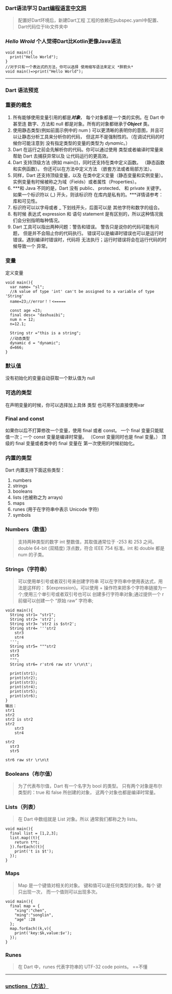 ### Dart语法学习 [Dart编程语言中文网](http://dart.goodev.org/)
> 配置好Dart环境后，新建Dart工程 工程的依赖在pubspec.yaml中配置、Dart代码位于lib文件夹中
### *Hello Wrold* 个人觉得Dart比Kotlin更像Java语法
```
void main(){
  print("Hello World");
}
//对于只有一个表达式的方法，你可以选择 使用缩写语法来定义 *胖箭头*
void main()=>print("Hello World");
```
---
### Dart 语法预览
### 重要的概念
1. 所有能够使用变量引用的都是***对象***， 每个对象都是一个类的实例。在 Dart 中 甚至连 数字、方法和 null 都是对象。所有的对象都继承于***Object*** 类。
2. 使用静态类型(例如前面示例中的 num ) 可以更清晰的表明你的意图，并且可以让静态分析工具来分析你的代码， 但这并不是强制性的。（在调试代码的时候你可能注意到 没有指定类型的变量的类型为 *dynamic*。）
3. Dart 在运行之前会先解析你的代码。你可以通过使用 类型或者编译时常量来帮助 Dart 去捕获异常以及 让代码运行的更高效。
4. Dart 支持顶级方法 (例如 main())，同时还支持在类中定义函数。 （静态函数和实例函数）。 你还可以在方法中定义方法 （嵌套方法或者局部方法）。
5. 同样，Dart 还支持顶级变量，以及 在类中定义变量（静态变量和实例变量）。 实例变量有时候被称之为域（Fields）或者属性（Properties）。
6. ***和 Java 不同的是，Dart 没有 public、 protected、 和 private 关键字。如果一个标识符以 (_) 开头，则该标识符 在库内是私有的。***详情请参考： 库和可见性。
7. 标识符可以以字母或者 _ 下划线开头，后面可以是 其他字符和数字的组合。
8. 有时候 表达式 expression 和 语句 statement 是有区别的，所以这种情况我们会分别指明每种情况。
9. Dart 工具可以指出两种问题：警告和错误。 警告只是说你的代码可能有问题， 但是并不会阻止你的代码执行。 错误可以是编译时错误也可以是运行时错误。遇到编译时错误时，代码将 无法执行；运行时错误将会在运行代码的时候导致一个 异常。
### 变量
定义变量
```
void main(){
  var name= "sl";
  //A value of type 'int' can't be assigned to a variable of type 'String'
  name=23;//error！！<=====
  
  const age =23;
  final desc= "dashuaibi";
  num n = 12;
  n=12.1;
  
  String str ="this is a string";
  //动态类型
  dynamic d = "dynamic";
  d=666;
}
```
### 默认值
没有初始化的变量自动获取一个默认值为 null
### 可选的类型
在声明变量的时候，你可以选择加上具体 类型 也可用不加直接使用var
### Final and const
如果你以后不打算修改一个变量，使用 final 或者 const。 一个 final 变量只能赋值一次；一个 const 变量是编译时常量。 （Const 变量同时也是 final 变量。） 顶级的 final 变量或者类中的 final 变量在 第一次使用的时候初始化。
### 内置的类型
Dart 内置支持下面这些类型：
1. numbers
2. strings
3. booleans
4. lists (也被称之为 arrays)
5. maps
6. runes (用于在字符串中表示 Unicode 字符)
7. symbols
### Numbers（数值）
> 支持两种类型的数字 int 整数值，其取值通常位于 -253 和 253 之间。double 64-bit (双精度) 浮点数，符合 IEEE 754 标准。int 和 double 都是 num 的子类。
### Strings（字符串）
>  可以使用单引号或者双引号来创建字符串 可以在字符串中使用表达式，用法是这样的： ${expression}。可以使用 + 操作符来把多个字符串链接为一个;使用三个单引号或者双引号也可以 创建多行字符串对象;通过提供一个 r 前缀可以创建一个 “原始 raw” 字符串;
```
void main(){
  String str1= "str1";
  String str2= 'str2';
  String str3= 'str2 is $str2';
  String str4= '''str2
    str3
    str4
  ''';
  String str5= """str2
  str3
  str5
  """;
  String str6= r'str6 raw str \r\n\t';

  print(str1);
  print(str2);
  print(str3);
  print(str4);
  print(str5);
  print(str6);
}
输出：
str1
str2
str2 is str2
str2
    str3
    str4
  
str2
  str3
  str5
  
str6 raw str \r\n\t
```
### Booleans（布尔值）
> 为了代表布尔值，Dart 有一个名字为 bool 的类型。 只有两个对象是布尔类型的：true 和 false 所创建的对象， 这两个对象也都是编译时常量。
### Lists（列表）
> 在 Dart 中数组就是 List 对象。所以 通常我们都称之为 lists。
```
void main(){
  final list = [1,2,3];
  list.map((t){
    return t*t;
  }).forEach((t){
    print('t is $t');
  });
}
```
### Maps
> Map 是一个键值对相关的对象。 键和值可以是任何类型的对象。每个 键 只出现一次， 而一个值则可以出现多次。
```
void main(){
  final map = {
    "xing":"chen",
    "ming":"songlin",
    "age" :28
  };
  map.forEach((k,v){
    print('key:$k,value:$v');
  });
}
```
### Runes
> 在 Dart 中，runes 代表字符串的 UTF-32 code points。 ==不懂
---
### [unctions（方法）](http://dart.goodev.org/guides/language/language-tour#functions%E6%96%B9%E6%B3%95)







